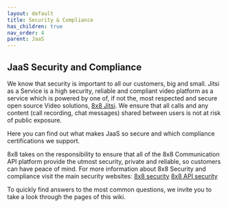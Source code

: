 ```yaml
---
layout: default
title: Security & Compliance
has_children: true
nav_order: 4
parent: JaaS
---
```


## JaaS Security and Compliance

We know that security is important to all our customers, big and small.  Jitsi as a Service is a high security, reliable and compliant video platform as a service which is powered by one of, if not the, most respected and secure open source Video solutions, [8x8 Jitsi](https://jitsi.org/).  We ensure that all calls and any content (call recording, chat messages) shared between users is not at risk of public exposure.

Here you can find out what makes JaaS so secure and which compliance certifications we support.

8x8 takes on the responsibility to ensure that all of the 8x8 Communication API platform provide the utmost security, private and reliable, so customers can have peace of mind.
For more information about 8x8 Security and compliance visit the main security websites:
[8x8 security](https://www.8x8.com/why-8x8/security)
[8x8 API security](https://www.8x8.com/products/apis/security)

To quickly find answers to the most common questions, we invite you to take a look through the pages of this wiki.
